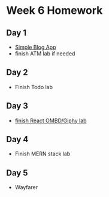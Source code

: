 # Week 6 Homework

## Day 1
- [Simple Blog App](https://github.com/SF-WDI-LABS/simple-blog-react)
- finish ATM lab if needed

## Day 2
- Finish Todo lab

## Day 3
- [finish React OMBD/Giphy lab](https://github.com/SF-WDI-LABS/react-omdb)

## Day 4
- Finish MERN stack lab

## Day 5
- Wayfarer

